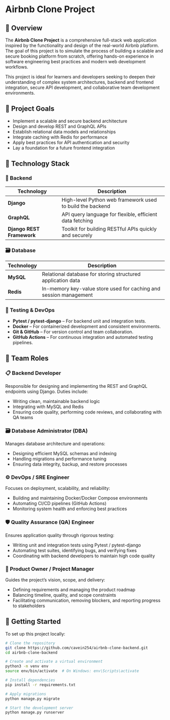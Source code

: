 # Airbnb Clone Project

## 📖 Overview

The **Airbnb Clone Project** is a comprehensive full-stack web application inspired by the functionality and design of the real-world Airbnb platform. The goal of this project is to simulate the process of building a scalable and secure booking platform from scratch, offering hands-on experience in software engineering best practices and modern web development workflows.

This project is ideal for learners and developers seeking to deepen their understanding of complex system architectures, backend and frontend integration, secure API development, and collaborative team development environments.

## 🎯 Project Goals

- Implement a scalable and secure backend architecture
- Design and develop REST and GraphQL APIs
- Establish relational data models and relationships
- Integrate caching with Redis for performance
- Apply best practices for API authentication and security
- Lay a foundation for a future frontend integration

## 🧰 Technology Stack

### 🔧 Backend

| Technology                | Description                                               |
| ------------------------- | --------------------------------------------------------- |
| **Django**                | High-level Python web framework used to build the backend |
| **GraphQL**               | API query language for flexible, efficient data fetching  |
| **Django REST Framework** | Toolkit for building RESTful APIs quickly and securely    |

### 🗃 Database

| Technology | Description                                                       |
| ---------- | ----------------------------------------------------------------- |
| **MySQL**  | Relational database for storing structured application data       |
| **Redis**  | In-memory key-value store used for caching and session management |

### 🧪 Testing & DevOps

- **Pytest / pytest-django** – For backend unit and integration tests.
- **Docker** – For containerized development and consistent environments.
- **Git & GitHub** – For version control and team collaboration.
- **GitHub Actions** – For continuous integration and automated testing pipelines.

## 👥 Team Roles

### 📋 Backend Developer

Responsible for designing and implementing the REST and GraphQL endpoints using Django. Duties include:

- Writing clean, maintainable backend logic
- Integrating with MySQL and Redis
- Ensuring code quality, performing code reviews, and collaborating with QA teams

### 🗃️ Database Administrator (DBA)

Manages database architecture and operations:

- Designing efficient MySQL schemas and indexing
- Handling migrations and performance tuning
- Ensuring data integrity, backup, and restore processes

### ⚙️ DevOps / SRE Engineer

Focuses on deployment, scalability, and reliability:

- Building and maintaining Docker/Docker Compose environments
- Automating CI/CD pipelines (GitHub Actions)
- Monitoring system health and enforcing best practices

### 🛡️ Quality Assurance (QA) Engineer

Ensures application quality through rigorous testing:

- Writing unit and integration tests using Pytest / pytest-django
- Automating test suites, identifying bugs, and verifying fixes
- Coordinating with backend developers to maintain high code quality

### 🧠 Product Owner / Project Manager

Guides the project’s vision, scope, and delivery:

- Defining requirements and managing the product roadmap
- Balancing timeline, quality, and scope constraints
- Facilitating communication, removing blockers, and reporting progress to stakeholders

## 🚀 Getting Started

To set up this project locally:

```bash
# Clone the repository
git clone https://github.com/cavein254/airbnb-clone-backend.git
cd airbnb-clone-backend

# Create and activate a virtual environment
python3 -m venv env
source env/bin/activate  # On Windows: env\Scripts\activate

# Install dependencies
pip install -r requirements.txt

# Apply migrations
python manage.py migrate

# Start the development server
python manage.py runserver
```
